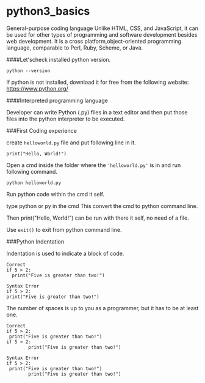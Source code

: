 # python3_basics

General-purpose coding language
Unlike HTML, CSS, and JavaScript, it can be used for other types of programming and software development besides web development. It is a cross platform,object-oriented programming language, comparable to Perl, Ruby, Scheme, or Java.

####Let'scheck installed python version.

``python --version
``

If python is not installed, download it for free from the following website: https://www.python.org/

####Interpreted programming language

Developer can write Python (.py) files in a text editor and then put those files into the python interpreter to be executed.

###First Coding experience

create ``helloworld.py`` file and put following line in it.

``print("Hello, World!")``

Open a cmd inside the folder where the ``'helloworld.py'`` is in and run following command.

``python helloworld.py``

Run python code within the cmd it self.

type python or py in the cmd
This convert the cmd to python command line.

Then print("Hello, World!") can be run with there it self, no need of a file.

Use ``exit()`` to exit from python command line. 

###Python Indentation

Indentation is used to indicate a block of code.

````
Correct
if 5 > 2:
  print("Five is greater than two!")
````
````
Syntax Error
if 5 > 2:
print("Five is greater than two!")
````
The number of spaces is up to you as a programmer, but it has to be at least one.
````
Correct
if 5 > 2:
 print("Five is greater than two!") 
if 5 > 2:
        print("Five is greater than two!") 
````
````
Syntax Error
if 5 > 2:
 print("Five is greater than two!")
        print("Five is greater than two!")
````

